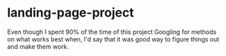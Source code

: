 # landing-page-project

Even though I spent 90% of the time of this project Googling for methods on what works best when, I'd say that it was good way to figure things out and make them work.
